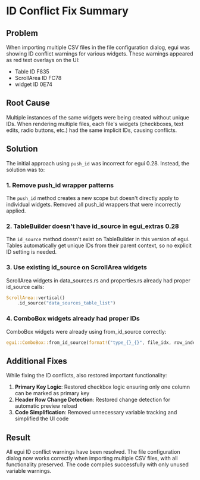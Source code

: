 # ID Conflict Fix Summary

## Problem
When importing multiple CSV files in the file configuration dialog, egui was showing ID conflict warnings for various widgets. These warnings appeared as red text overlays on the UI:
- Table ID F835
- ScrollArea ID FC78  
- widget ID 0E74

## Root Cause
Multiple instances of the same widgets were being created without unique IDs. When rendering multiple files, each file's widgets (checkboxes, text edits, radio buttons, etc.) had the same implicit IDs, causing conflicts.

## Solution
The initial approach using `push_id` was incorrect for egui 0.28. Instead, the solution was to:

### 1. Remove push_id wrapper patterns
The `push_id` method creates a new scope but doesn't directly apply to individual widgets. Removed all push_id wrappers that were incorrectly applied.

### 2. TableBuilder doesn't have id_source in egui_extras 0.28
The `id_source` method doesn't exist on TableBuilder in this version of egui. Tables automatically get unique IDs from their parent context, so no explicit ID setting is needed.

### 3. Use existing id_source on ScrollArea widgets
ScrollArea widgets in data_sources.rs and properties.rs already had proper id_source calls:
```rust
ScrollArea::vertical()
    .id_source("data_sources_table_list")
```

### 4. ComboBox widgets already had proper IDs
ComboBox widgets were already using from_id_source correctly:
```rust
egui::ComboBox::from_id_source(format!("type_{}_{}", file_idx, row_index))
```

## Additional Fixes
While fixing the ID conflicts, also restored important functionality:
1. **Primary Key Logic**: Restored checkbox logic ensuring only one column can be marked as primary key
2. **Header Row Change Detection**: Restored change detection for automatic preview reload
3. **Code Simplification**: Removed unnecessary variable tracking and simplified the UI code

## Result
All egui ID conflict warnings have been resolved. The file configuration dialog now works correctly when importing multiple CSV files, with all functionality preserved. The code compiles successfully with only unused variable warnings. 